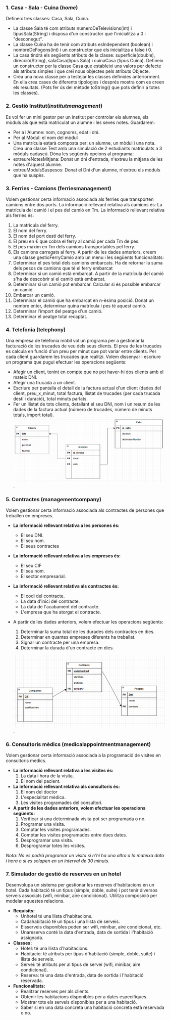 

### 1. Casa - Sala - Cuina (_home_)
   Defineix tres classes: Casa, Sala, Cuina. 
   - La classe Sala té com atributs numeroDeTelevisions(int) i tipusSala(String) i
   disposa d'un constructor que l'inicialitza a 0 i "desconegut".
   - La classe Cuina ha de tenir com atributs esIndependent (boolean) i
   nombreDeFogons(int) i un constructor que els inicialitza a false i 0. 
   - La casa tindrà els següents atributs de la classe: superfície(double),
   direcció(String), salaCasa(tipus Sala) i cuinaCasa (tipus Cuina). Defineix un
   constructor per la classe Casa que estableixi uns valors per defecte als
   atributs simples i que creï nous objectes pels atributs Objecte.
- Crea una nova classe per a testejar les classes definides anteriorment. En ella crea
  cases de diferents tipologies i després mostra com es creen els resultats. (Pots fer
  ús del mètode toString() que pots definir a totes les classes).

### 2. Gestió Institut(_institutmanagement_)

Es vol fer un mini gestor per un institut per controlar els alumnes, els mòduls als que
està matriculat un alumne i les seves notes. Guardarem:
   - Per a l'Alumne: nom, cognoms, edat i dni.
   - Per al Mòdul: el nom del mòdul
   - Una matrícula estarà composta per: un alumne, un mòdul i una nota.
   Crea una classe Test amb una simulació de 2 estudiants matriculats a 3 mòduls
   cadascú. Dóna les següents opcions al programa:
   - extreureNotesMitjana: Donat un dni d'entrada, n'extreu la mitjana de les notes
   d'aquest alumne.
   - extreuModulsSuspesos: Donat el Dni d'un alumne, n'extreu els mòduls que
   ha suspès.

### 3. Ferries - Camions (ferriesmanagement)

Volem gestionar certa informació associada als ferries que transporten camions
entre dos ports.
La informació rellevant relativa als camions és: La matrícula del camió i el pes del
camió en Tm.
La informació rellevant relativa als ferries és:
   1. La matrícula del ferry.
   2. El nom del ferry.
   3. El nom del port destí del ferry.
   5. El preu en € que cobra el ferry al camió per cada Tm de pes.
   6. El pes màxim en Tm dels camions transportables pel ferry.
   7. Els camions carregats al ferry.
   A partir de les dades anteriors, creem una classe gestioFerryCamio amb un menu i
   les següents funcionalitats:
   1. Determinar el pes total dels camions embarcats. Ha de retornar la suma dels
   pesos de camions que té el ferry embarcat
   2. Determinar si un camió està embarcat. A partir de la matrícula del camió s'ha
   de descobrir si el camió està embarcat.
   3. Determinar si un camió pot embarcar. Calcular si és possible embarcar un
   camió
   4. Embarcar un camió.
   5. Determinar el camió que ha embarcat en n-èsima posició. Donat un nombre
   enter, determinar quina matrícula i pes té aquest camió.
   6. Determinar l'import del peatge d'un camió.
   7. Determinar el peatge total recaptat.


### 4. Telefonia  (telephony)

   Una empresa de telefonia mòbil vol un programa per a gestionar la facturació de les
   trucades de veu dels seus clients. El preu de les trucades es calcula en funció d'un
   preu per minut que pot variar entre clients. Per cada client guardarem les trucades
   que realitzi.
   Volem dissenyar i escriure un programa que pugui efectuar les operacions següents:
   - Afegir un client, tenint en compte que no pot haver-hi dos clients amb el
   mateix DNI.
   - Afegir una trucada a un client.
   - Escriure per pantalla el detall de la factura actual d'un client (dades del client,
   preu_x_minut, total factura, llistat de trucades (per cada trucada destí i
   duració), total minuts parlats.
   - Fer un llistat de tots clients, detallant el seu DNI, nom i un resum de les dades
   de la factura actual (número de trucades, número de minuts totals, import
   total).
     ![ModelRelationTelephony](src/telephony/modelRelation.png).  

### 5. Contractes (managementcompany)

Volem gestionar certa informació associada als contractes de persones que
treballen en empreses. 
- **La informació rellevant relativa a les **persones** és:**
  - El seu DNI.
  - El seu nom.
  - El seus contractes
- **La informació rellevant relativa a les **empreses** és:**
  - El seu CIF
  - El seu nom.
  - El sector empresarial.
- **La informació rellevant relativa als **contractes** és:**
  - El codi del contracte.
  - La data d'inici del contracte.
  - La data de l'acabament del contracte.  
  - L'empresa que ha atorgat el contracte.
- A partir de les dades anteriors, volem efectuar les operacions següents:
  1. Determinar la suma total de les durades dels contractes en dies. 
  2. Determinar en quantes empreses diferents ha treballat.
  3. Signar un contracte per una empresa.
  4. Determinar la durada d'un contracte en dies.

    ![ModelRelationCompany](src/managementcompany/managementcompany.png).  


### 6. Consultoris mèdics (medicalappointmentmanagement)

Volem gestionar certa informació associada a la programació de visites en
consultoris mèdics.
- **La informació rellevant relativa a les visites és:**
  1. La data i hora de la visita.
  2. El nom del pacient.
- **La informació rellevant relativa als consultoris és:**
  1. El nom del doctor
  2. L'especialitat mèdica.
  3. Les visites programades del consultori.
- **A partir de les dades anteriors, volem efectuar les operacions següents:**
  1. Verificar si una determinada visita pot ser programada o no.
  2. Programar una visita.
  3. Comptar les visites programades.
  4. Comptar les visites programades entre dues dates.
  5. Desprogramar una visita.
  6. Desprogramar totes les visites.


_Nota: No es podrà programar un visita si n'hi ha una altra a la mateixa data i hora o
si es solapen en un interval de 30 minuts._

### 7. Simulador de gestió de reserves en un hotel

Desenvolupa un sistema per gestionar les reserves d'habitacions en un hotel. Cada
habitació té un tipus (simple, doble, suite) i pot tenir diversos serveis associats (wifi,
minibar, aire condicionat). Utilitza composició per modelar aquestes relacions.
- **Requisits:**
  - Unhotel té una llista d'habitacions.
  - Cadahabitació té un tipus i una llista de serveis.
  - Elsserveis disponibles poden ser wifi, minibar, aire condicionat, etc.
  - Unareserva conté la data d'entrada, data de sortida i l'habitació assignada.
- **Classes:**
  - Hotel: té una llista d'habitacions.
  - Habitacio: té atributs per tipus d'habitació (simple, doble, suite) i llista de
  serveis.
  - Servei: té atributs per al tipus de servei (wifi, minibar, aire condicionat).
  - Reserva: té una data d'entrada, data de sortida i l'habitació reservada.
- **Funcionalitats:**
  - Realitzar reserves per als clients.
  - Obtenir les habitacions disponibles per a dates específiques.
  - Mostrar tots els serveis disponibles per a una habitació.
  - Saber si en una data concreta una habitació concreta està reservada o no.





